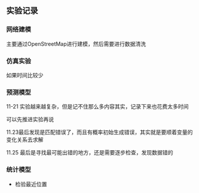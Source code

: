 ## 实验记录

### 网络建模

主要通过OpenStreetMap进行建模，然后需要进行数据清洗

### 仿真实验

如果时间比较少



### 预测模型

11-21 实验越来越复杂，但是记不住那么多内容其实，记录下来也花费太多时间

可以先推进实验再说



11.23最后发现是匹配错误了，而且有概率初始生成错误，其实就是要顺着变量的变化关系去求解



11.25 最后是寻找最可能出错的地方，还是需要逐步检查，发现数据错的



### 统计模型

- 检验最近位置